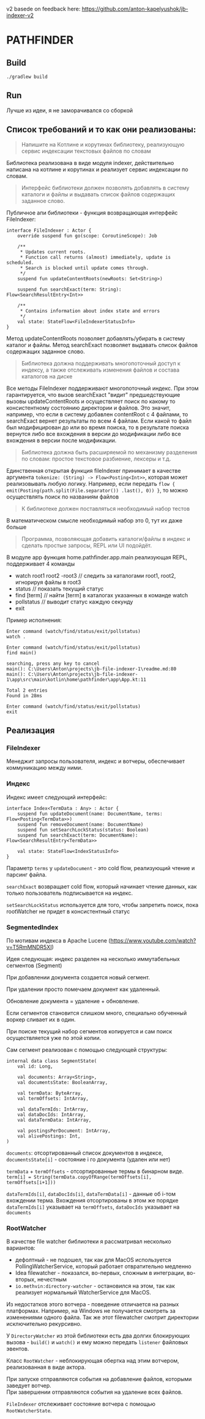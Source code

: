 v2 basede on feedback here: https://github.com/anton-kapelyushok/jb-indexer-v2



# PATHFINDER

## Build

`./gradlew build`

## Run

Лучше из идеи, я не заморачивался со сборкой

## Список требований и то как они реализованы:

> Напишите на Котлине и корутинах библиотеку, реализующую сервис индексации текстовых файлов по словам

Библиотека реализована в виде модуля indexer, действительно написана на котлине и корутинах и реализует сервис
индексации по словам.

> Интерфейс библиотеки должен позволять добавлять в систему каталоги и файлы и выдавать список файлов содержащих заданное слово.

Публичное апи библиотеки - функция возвращающая интерфейс FileIndexer:

    interface FileIndexer : Actor {
        override suspend fun go(scope: CoroutineScope): Job
    
        /**
         * Updates current roots.
         * Function call returns (almost) immediately, update is scheduled.
         * Search is blocked until update comes through.
         */
        suspend fun updateContentRoots(newRoots: Set<String>)
    
        suspend fun searchExact(term: String): Flow<SearchResultEntry<Int>>
    
        /**
         * Contains information about index state and errors
         */
        val state: StateFlow<FileIndexerStatusInfo>
    }

Метод updateContentRoots позволяет добавлять/убирать в систему каталог и файлы. Метод searchExact позволяет выдавать
список файлов содержащих заданное слово.


> Библиотека должна поддерживать многопоточный доступ к индексу, а также отслеживать изменения файлов и состава каталогов на диске

Все методы FileIndexer поддерживают многопоточный индекс. При этом гарантируется, что вызов searchExact "видит"
предшедствующие вызовы updateContentRoots и осуществляет поиск по какому то консистентному состоянию директории и
файлов. Это значит, например, что если в систему добавлен contentRoot с 4 файлами, то searchExact вернет результаты по
всем 4 файлам. Если какой то файл был модифицирован до или во время поиска, то в результате поиска вернутся либо все
вхождения в версии до модификации либо все вхождения в версии после модификации.

> Библиотека должна быть расширяемой по механизму разделения по словам: простое текстовое разбиение, лексеры и т.д.

Единственная открытая функция fileIndexer принимает в качестве аргумента `tokenize: (String) -> Flow<Posting<Int>>`,
которая может реализовывать любую логику. Например, если передать `flow { emit(Posting(path.split(File.separator())
.last(), 0)) }`, то можно осуществлять поиск по названиям файлов

> К библиотеке должен поставляться необходимый набор тестов

В математическом смысле необходимый набор это 0, тут их даже больше


> Программа, позволяющая добавить каталоги/файлы в индекс и сделать простые запросы, REPL или UI подойдёт.

В модуле app функция home.pathfinder.app.main реализующая REPL, поддерживает 4 команды

* watch root1 root2 -root3 // следить за каталогами root1, root2, игнорируя файлы в root3
* status // показать текущий статус
* find [term] // найти [term] в каталогах указанных в команде watch
* pollstatus // выводит статус каждую секунду
* exit

Пример исполнения:

````
Enter command (watch/find/status/exit/pollstatus)
watch .

Enter command (watch/find/status/exit/pollstatus)
find main()

searching, press any key to cancel
main(): C:\Users\Anton\projects\jb-file-indexer-1\readme.md:80
main(): C:\Users\Anton\projects\jb-file-indexer-1\app\src\main\kotlin\home\pathfinder\app\App.kt:11

Total 2 entries
Found in 28ms

Enter command (watch/find/status/exit/pollstatus)
exit

````

## Реализация

### FileIndexer

Менеджит запросы пользователя, индекс и вотчеры, обеспечивает коммуникацию между ними.

### Индекс

Индекс имеет следующий интерфейс:

    interface Index<TermData : Any> : Actor {
        suspend fun updateDocument(name: DocumentName, terms: Flow<Posting<TermData>>)
        suspend fun removeDocument(name: DocumentName)
        suspend fun setSearchLockStatus(status: Boolean)
        suspend fun searchExact(term: DocumentName): Flow<SearchResultEntry<TermData>>

        val state: StateFlow<IndexStatusInfo>
    }

Параметр `terms` у `updateDocument` - это cold flow, реализующий чтение и парсинг файла.

`searchExact` возвращает cold flow, который начинает чтение данных, как только пользователь подписывается на индекс.

`setSearchLockStatus` используется для того, чтобы запретить поиск, пока rootWatcher не придет в консистентный статус

### SegmentedIndex

По мотивам индекса в Apache Lucene (https://www.youtube.com/watch?v=T5RmMNDR5XI)

Идея следующая: индекс разделен на несколько иммутабельных сегментов (Segment)

При добавлении документа создается новый сегмент.

При удалении просто помечаем документ как удаленный.

Обновление документа = удаление + обновление.

Если сегментов становится слишком много, специально обученный воркер сливает их в один.

При поиске текущий набор сегментов копируется и сам поиск осуществляется уже по этой копии.

Сам сегмент реализован с помощью следующей структуры:

    internal data class SegmentState(
        val id: Long,

        val documents: Array<String>, 
        val documentsState: BooleanArray, 

        val termData: ByteArray,
        val termOffsets: IntArray,

        val dataTermIds: IntArray, 
        val dataDocIds: IntArray,
        val dataTermData: IntArray,

        val postingsPerDocument: IntArray,
        val alivePostings: Int,
    )

`documents`: отсортированный список документов в индексе, `documentsState[i]` - состояние i го документа (удален или
нет)

`termData` + `termOffsets` - отсортированные термы в бинарном виде.   
`term[i] = String(termData.copyOfRange(termOffsets[i], termOffsets[i+1]))`

`dataTermIds[i]`, `dataDocIds[i]`, `dataTermData[i]` - данные об i-том вхождении терма. Вхождения отсортированы в этом
же порядке  
`dataTermIds[i]`  указывает на `termOffsets`, `dataDocIds` указывает на `documents`

### RootWatcher

В качестве file watcher библиотеки я рассматривал несколько вариантов:

* дефолтный - не подошел, так как для MacOS используется PollingWatcherService, который работает отвратительно медленно
* Idea filewatcher - показался, во-первых, сложным в интеграции, во-вторых, нечестным
* `io.methvin:directory-watcher` - остановился на этом, так как реализует нормальный WatcherService для MacOS.

Из недостатков этого вотчера - поведение отличается на разных платформах. Например, на Windows не получается смотреть за
изменениями одного файла. Так же этот filewatcher смотрит директории исключительно рекурсивно.

У `DirectoryWatcher` из этой библиотеки есть два долгих блокирующих вызова - `build()` и `watch()` и ему можно
передать `listener` файловых эвентов.

Класс `RootWatcher` - неблокирующая обертка над этим вотчером, реализованная в виде актора.

При запуске отправляются события на добавление файлов, которыми заведует вотчер.  
При завершении отправляются события на удаление всех файлов.

`FileIndexer` отслеживает состояние вотчера с помощью `RootWatcherState`.

